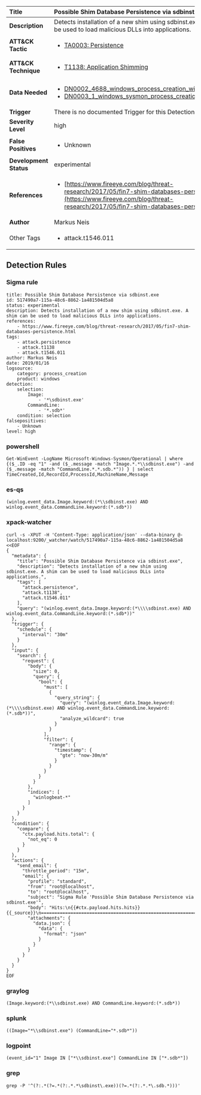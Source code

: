 | Title                    | Possible Shim Database Persistence via sdbinst.exe       |
|:-------------------------|:------------------|
| **Description**          | Detects installation of a new shim using sdbinst.exe. A shim can be used to load malicious DLLs into applications. |
| **ATT&amp;CK Tactic**    |  <ul><li>[TA0003: Persistence](https://attack.mitre.org/tactics/TA0003)</li></ul>  |
| **ATT&amp;CK Technique** | <ul><li>[T1138: Application Shimming](https://attack.mitre.org/techniques/T1138)</li></ul>  |
| **Data Needed**          | <ul><li>[DN0002_4688_windows_process_creation_with_commandline](../Data_Needed/DN0002_4688_windows_process_creation_with_commandline.md)</li><li>[DN0003_1_windows_sysmon_process_creation](../Data_Needed/DN0003_1_windows_sysmon_process_creation.md)</li></ul>  |
| **Trigger**              |  There is no documented Trigger for this Detection Rule yet  |
| **Severity Level**       | high |
| **False Positives**      | <ul><li>Unknown</li></ul>  |
| **Development Status**   | experimental |
| **References**           | <ul><li>[https://www.fireeye.com/blog/threat-research/2017/05/fin7-shim-databases-persistence.html](https://www.fireeye.com/blog/threat-research/2017/05/fin7-shim-databases-persistence.html)</li></ul>  |
| **Author**               | Markus Neis |
| Other Tags           | <ul><li>attack.t1546.011</li></ul> | 

## Detection Rules

### Sigma rule

```
title: Possible Shim Database Persistence via sdbinst.exe
id: 517490a7-115a-48c6-8862-1a481504d5a8
status: experimental
description: Detects installation of a new shim using sdbinst.exe. A shim can be used to load malicious DLLs into applications.
references:
    - https://www.fireeye.com/blog/threat-research/2017/05/fin7-shim-databases-persistence.html
tags:
    - attack.persistence
    - attack.t1138
    - attack.t1546.011
author: Markus Neis
date: 2019/01/16
logsource:
    category: process_creation
    product: windows
detection:
    selection:
        Image:
            - '*\sdbinst.exe'
        CommandLine:
            - '*.sdb*'
    condition: selection
falsepositives:
    - Unknown
level: high

```





### powershell
    
```
Get-WinEvent -LogName Microsoft-Windows-Sysmon/Operational | where {($_.ID -eq "1" -and ($_.message -match "Image.*.*\\sdbinst.exe") -and ($_.message -match "CommandLine.*.*.sdb.*")) } | select TimeCreated,Id,RecordId,ProcessId,MachineName,Message
```


### es-qs
    
```
(winlog.event_data.Image.keyword:(*\\sdbinst.exe) AND winlog.event_data.CommandLine.keyword:(*.sdb*))
```


### xpack-watcher
    
```
curl -s -XPUT -H 'Content-Type: application/json' --data-binary @- localhost:9200/_watcher/watch/517490a7-115a-48c6-8862-1a481504d5a8 <<EOF
{
  "metadata": {
    "title": "Possible Shim Database Persistence via sdbinst.exe",
    "description": "Detects installation of a new shim using sdbinst.exe. A shim can be used to load malicious DLLs into applications.",
    "tags": [
      "attack.persistence",
      "attack.t1138",
      "attack.t1546.011"
    ],
    "query": "(winlog.event_data.Image.keyword:(*\\\\sdbinst.exe) AND winlog.event_data.CommandLine.keyword:(*.sdb*))"
  },
  "trigger": {
    "schedule": {
      "interval": "30m"
    }
  },
  "input": {
    "search": {
      "request": {
        "body": {
          "size": 0,
          "query": {
            "bool": {
              "must": [
                {
                  "query_string": {
                    "query": "(winlog.event_data.Image.keyword:(*\\\\sdbinst.exe) AND winlog.event_data.CommandLine.keyword:(*.sdb*))",
                    "analyze_wildcard": true
                  }
                }
              ],
              "filter": {
                "range": {
                  "timestamp": {
                    "gte": "now-30m/m"
                  }
                }
              }
            }
          }
        },
        "indices": [
          "winlogbeat-*"
        ]
      }
    }
  },
  "condition": {
    "compare": {
      "ctx.payload.hits.total": {
        "not_eq": 0
      }
    }
  },
  "actions": {
    "send_email": {
      "throttle_period": "15m",
      "email": {
        "profile": "standard",
        "from": "root@localhost",
        "to": "root@localhost",
        "subject": "Sigma Rule 'Possible Shim Database Persistence via sdbinst.exe'",
        "body": "Hits:\n{{#ctx.payload.hits.hits}}{{_source}}\n================================================================================\n{{/ctx.payload.hits.hits}}",
        "attachments": {
          "data.json": {
            "data": {
              "format": "json"
            }
          }
        }
      }
    }
  }
}
EOF

```


### graylog
    
```
(Image.keyword:(*\\sdbinst.exe) AND CommandLine.keyword:(*.sdb*))
```


### splunk
    
```
((Image="*\\sdbinst.exe") (CommandLine="*.sdb*"))
```


### logpoint
    
```
(event_id="1" Image IN ["*\\sdbinst.exe"] CommandLine IN ["*.sdb*"])
```


### grep
    
```
grep -P '^(?:.*(?=.*(?:.*.*\sdbinst\.exe))(?=.*(?:.*.*\.sdb.*)))'
```



